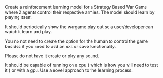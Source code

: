 Create a reinforcement learning model for a Strategy Based War Game where 2 agents control their respective armies. The model should learn by playing itself. 































It should periodically show the wargame play out so a user/developer can watch it learn and play. 































You no not need to create the option for the human to control the game besides if you need to add an exit or save functionality. 































Please do not have it create or play any sound. 































It should be capable of running on a cpu ( which is how you will need to test it ) or with a gpu.  Use a novel approach to the learning process. 
